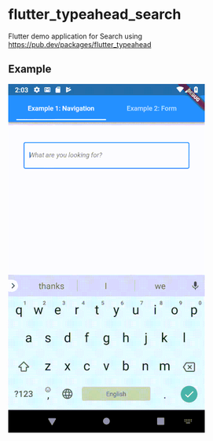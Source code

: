 # flutter_typeahead_search

Flutter demo application for Search using https://pub.dev/packages/flutter_typeahead

## Example
![](https://github.com/tundak/flutter_typeahead_demo/blob/master/flutter_typeahead.gif)


